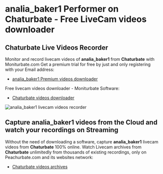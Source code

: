 # analia_baker1 Performer on Chaturbate - Free LiveCam videos downloader

## Chaturbate Live Videos Recorder

Monitor and record livecam videos of **analia_baker1** from **Chaturbate** with Moniturbate.com
Get a premium trial for free by just and only registering with your Email address:
* [analia_baker1 Premium videos downloader](https://moniturbate.com/request-demo-licence-key.html)

Free livecam videos downloader - Moniturbate Software:
* [Chaturbate videos downloader](https://moniturbate.com/moniturbate-download-software.html)

![analia_baker1 livecam videos recorder](https://peachurnet.com/templates/moniturbate-software.png)


## Capture analia_baker1 videos from the Cloud and watch your recordings on Streaming

Without the need of downloading a software, capture **analia_baker1** livecam videos from **Chaturbate** 100% online.
Watch Livecam archives from **Chaturbate** unlimitedly from thousands of existing recordings, only on Peachurbate.com and its websites network:
* [Chaturbate videos archives](https://peachurnet.com/)